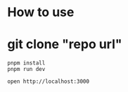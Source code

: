 # How to use 

# git clone "repo url"

```
pnpm install
pnpm run dev
```

```
open http://localhost:3000
```
